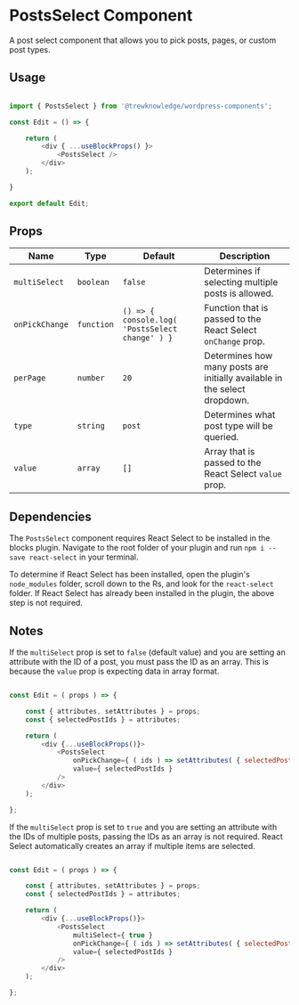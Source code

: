 # PostsSelect Component

A post select component that allows you to pick posts, pages, or custom post types.


## Usage

```js

import { PostsSelect } from '@trewknowledge/wordpress-components';

const Edit = () => {

	return (
		<div { ...useBlockProps() }>
			<PostsSelect />
		</div>
	);

}

export default Edit;

```


## Props

| Name | Type | Default | Description |
|------|------|---------|-------------|
| `multiSelect` | `boolean` | `false` | Determines if selecting multiple posts is allowed. |
| `onPickChange` | `function` | `() => { console.log( 'PostsSelect change' ) }` | Function that is passed to the React Select `onChange` prop. |
| `perPage` | `number` | `20` | Determines how many posts are initially available in the select dropdown. |
| `type` | `string` | `post` | Determines what post type will be queried. |
| `value` | `array` | `[]` | Array that is passed to the React Select `value` prop. |


## Dependencies

The `PostsSelect` component requires React Select to be installed in the blocks plugin. Navigate to the root folder of your plugin and run `npm i --save react-select` in your terminal.

To determine if React Select has been installed, open the plugin's `node_modules` folder, scroll down to the Rs, and look for the `react-select` folder. If React Select has already been installed in the plugin, the above step is not required.


## Notes
If the `multiSelect` prop is set to `false` (default value) and you are setting an attribute with the ID of a post, you must pass the ID as an array. This is because the `value` prop is expecting data in array format.

```js

const Edit = ( props ) => {

	const { attributes, setAttributes } = props;
	const { selectedPostIds } = attributes;

	return (
		<div {...useBlockProps()}>
			<PostsSelect
				onPickChange={ ( ids ) => setAttributes( { selectedPostIds: [ ids ] } ) }
				value={ selectedPostIds }
			/>
		</div>
	);

};

```

If the `multiSelect` prop is set to `true` and you are setting an attribute with the IDs of multiple posts, passing the IDs as an array is not required. React Select automatically creates an array if multiple items are selected.

```js

const Edit = ( props ) => {

	const { attributes, setAttributes } = props;
	const { selectedPostIds } = attributes;

	return (
		<div {...useBlockProps()}>
			<PostsSelect
				multiSelect={ true }
				onPickChange={ ( ids ) => setAttributes( { selectedPostIds: ids } ) }
				value={ selectedPostIds }
			/>
		</div>
	);

};

```
